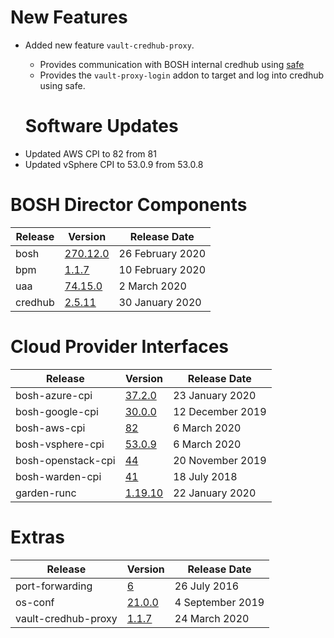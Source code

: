 # New Features

* Added new feature `vault-credhub-proxy`.
  - Provides communication with BOSH internal credhub using [safe](https://github.com/starkandwayne/safe)
  - Provides the `vault-proxy-login` addon to target and log into credhub using safe.

  # Software Updates

- Updated AWS CPI to 82 from 81
- Updated vSphere CPI to 53.0.9 from 53.0.8

# BOSH Director Components

| Release | Version | Release Date |
| ------- | ------- | ------------ |
| bosh | [270.12.0](https://github.com/cloudfoundry/bosh/releases/tag/v270.12.0) | 26 February 2020 |
| bpm | [1.1.7](https://github.com/cloudfoundry/bpm-release/releases/tag/v1.1.7) | 10 February 2020 |
| uaa | [74.15.0](https://github.com/cloudfoundry/uaa-release/releases/tag/v74.15.0) | 2 March 2020 |
| credhub | [2.5.11](https://github.com/pivotal-cf/credhub-release/releases/tag/2.5.11) | 30 January 2020 |

# Cloud Provider Interfaces

| Release | Version | Release Date |
| ------- | ------- | ------------ |
| bosh-azure-cpi | [37.2.0](https://github.com/cloudfoundry/bosh-azure-cpi-release/releases/tag/v37.2.0) | 23 January 2020 |
| bosh-google-cpi | [30.0.0](https://github.com/cloudfoundry/bosh-google-cpi-release/releases/tag/v30.0.0) | 12 December 2019 |
| bosh-aws-cpi | [82](https://github.com/cloudfoundry/bosh-aws-cpi-release/releases/tag/v82) | 6 March 2020 |
| bosh-vsphere-cpi | [53.0.9](https://github.com/cloudfoundry/bosh-vsphere-cpi-release/releases/tag/v53.0.9) | 6 March 2020 |
| bosh-openstack-cpi | [44](https://github.com/cloudfoundry/bosh-openstack-cpi-release/releases/tag/v44) | 20 November 2019 |
| bosh-warden-cpi | [41](https://github.com/cppforlife/bosh-warden-cpi-release/releases/tag/v41) | 18 July 2018 |
| garden-runc | [1.19.10](https://github.com/cloudfoundry/garden-runc-release/releases/tag/v1.19.10) | 22 January 2020 |

# Extras

| Release | Version | Release Date |
| ------- | ------- | ------------ |
| port-forwarding | [6](https://github.com/cloudfoundry-community/port-forwarding-boshrelease/releases/tag/v6) | 26 July 2016 |
| os-conf | [21.0.0](https://github.com/cloudfoundry/os-conf-release/releases/tag/v21.0.0) | 4 September 2019 |
| vault-credhub-proxy | [1.1.7](https://github.com/starkandwayne/vault-credhub-proxy-release) | 24 March 2020 |